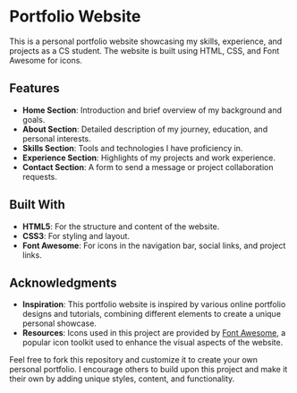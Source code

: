 # Portfolio Website

This is a personal portfolio website showcasing my skills, experience, and projects as a CS student. The website is built using HTML, CSS, and Font Awesome for icons.

## Features

- **Home Section**: Introduction and brief overview of my background and goals.
- **About Section**: Detailed description of my journey, education, and personal interests.
- **Skills Section**: Tools and technologies I have proficiency in.
- **Experience Section**: Highlights of my projects and work experience.
- **Contact Section**: A form to send a message or project collaboration requests.

## Built With

- **HTML5**: For the structure and content of the website.
- **CSS3**: For styling and layout.
- **Font Awesome**: For icons in the navigation bar, social links, and project links.

## Acknowledgments

- **Inspiration**: This portfolio website is inspired by various online portfolio designs and tutorials, combining different elements to create a unique personal showcase.
- **Resources**: Icons used in this project are provided by [Font Awesome](https://fontawesome.com/), a popular icon toolkit used to enhance the visual aspects of the website.

Feel free to fork this repository and customize it to create your own personal portfolio. I encourage others to build upon this project and make it their own by adding unique styles, content, and functionality.
